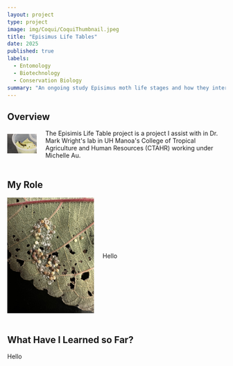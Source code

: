 ```yaml
---
layout: project
type: project
image: img/Coqui/CoquiThumbnail.jpeg
title: "Episimus Life Tables"
date: 2025
published: true
labels:
  - Entomology
  - Biotechnology
  - Conservation Biology
summary: "An ongoing study Episimus moth life stages and how they interact with the invasive Christmas Berry Tree."
---
```


## Overview
<div style="display: flex; align-items: center;">
  <div style="margin-right: 20px;">
    <img width="200px" src="../img/Ramie/RamieYellowMorph1.jpeg" alt="Ramie Original Yellow Morph">
  </div>
  <div>
    The Episimis Life Table project is a project I assist with in Dr. Mark Wright's lab in UH Manoa's College of Tropical Agriculture and Human Resources (CTAHR) working under Michelle Au.
  </div>
</div>

<br>

## My Role
<div style="display: flex; align-items: center;">
  <div style="margin-right: 20px;">
    <img width="200px" src="../img/Ramie/RamieEggs.jpeg" alt="Ramie Eggs">
  </div>
  <div>
    Hello
  </div>
</div>

<br>

## What Have I Learned so Far?
Hello

